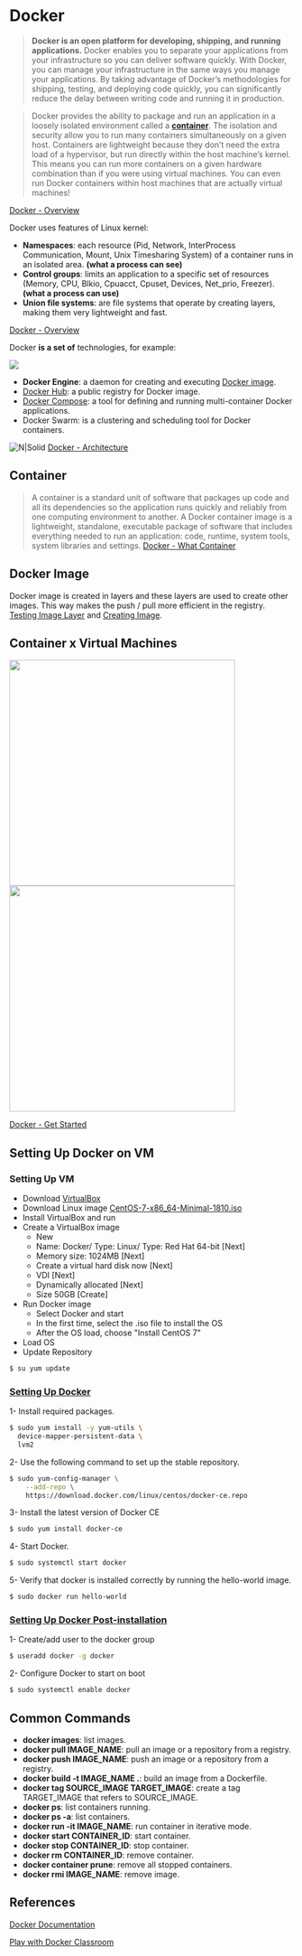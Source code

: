 # Docker

> **Docker is an open platform for developing, shipping, and running applications.** Docker enables you to separate your applications from your infrastructure so you can deliver software quickly. With Docker, you can manage your infrastructure in the same ways you manage your applications. By taking advantage of Docker’s methodologies for shipping, testing, and deploying code quickly, you can significantly reduce the delay between writing code and running it in production.

> Docker provides the ability to package and run an application in a loosely isolated environment called a [**container**](https://github.com/dmoutinho/docker#container). The isolation and security allow you to run many containers simultaneously on a given host. Containers are lightweight because they don’t need the extra load of a hypervisor, but run directly within the host machine’s kernel. This means you can run more containers on a given hardware combination than if you were using virtual machines. You can even run Docker containers within host machines that are actually virtual machines!

[Docker - Overview](https://docs.docker.com/engine/docker-overview/)

Docker uses features of Linux kernel:
- **Namespaces**: each resource (Pid, Network,  InterProcess Communication, Mount, Unix Timesharing System) of a container runs in an isolated area. **(what a process can see)**
- **Control groups**: limits an application to a specific set of resources (Memory, CPU, Blkio, Cpuacct, Cpuset, Devices, Net_prio, Freezer). **(what a process can use)**
- **Union file systems**: are file systems that operate by creating layers, making them very lightweight and fast.

[Docker - Overview](https://docs.docker.com/engine/docker-overview/)

Docker **is a set of** technologies, for example:

<img src="https://docs.google.com/drawings/d/e/2PACX-1vTkeECtDt3ucFCV-nmsjqX4eVlX5cwqDAfgW_kIvqZXB9946WIfHBq52gfqawdG3-oo3FIKTpXeSPfe/pub?w=1347&h=879" >

- **Docker Engine**: a daemon for creating and executing [Docker image](https://github.com/dmoutinho/docker#docker-image).
- [Docker Hub](https://hub.docker.com/u/dmoutinho): a public registry for Docker image.
- [Docker Compose](https://github.com/dmoutinho/docker/blob/master/docker-compose.md): a tool for defining and running multi-container Docker applications.
- Docker Swarm: is a clustering and scheduling tool for Docker containers.

![N|Solid](https://docs.docker.com/engine/images/architecture.svg)
[Docker - Architecture](https://docs.docker.com/engine/docker-overview/)

## Container

>A container is a standard unit of software that packages up code and all its dependencies so the application runs quickly and reliably from one computing environment to another. A Docker container image is a lightweight, standalone, executable package of software that includes everything needed to run an application: code, runtime, system tools, system libraries and settings.
[Docker - What Container](https://www.docker.com/resources/what-container)

## Docker Image
Docker image is created in layers and these layers are used to create other images. This way makes the push / pull more efficient in the registry. [Testing Image Layer](https://github.com/dmoutinho/docker/blob/master/image-layer.md) and 
[Creating Image](https://cloud.docker.com/repository/docker/dmoutinho/bday-alert/general).

## Container x Virtual Machines

   <img src="https://docs.docker.com/images/Container%402x.png" width="400">        <img src="https://docs.docker.com/images/VM%402x.png" width="400">

[Docker - Get Started](https://docs.docker.com/get-started/)

## Setting Up Docker on VM

### Setting Up VM

- Download [VirtualBox](https://www.virtualbox.org/wiki/Downloads)
- Download Linux image [CentOS-7-x86_64-Minimal-1810.iso](http://isoredirect.centos.org/centos/7/isos/x86_64/CentOS-7-x86_64-Minimal-1810.iso)
- Install VirtualBox and run
- Create a VirtualBox image
    - New
    - Name: Docker/ Type: Linux/ Type: Red Hat 64-bit [Next]
    - Memory size: 1024MB [Next]
    - Create a virtual hard disk now [Next]
    - VDI [Next]
    - Dynamically allocated [Next]
    - Size 50GB [Create]
- Run Docker image
    -  Select Docker and start
    -  In the first time, select the .iso file to install the OS
    -  After the OS load, choose "Install CentOS 7"
- Load OS
- Update Repository
```sh
$ su yum update
```

### [Setting Up Docker](https://docs.docker.com/install/linux/docker-ce/centos/)

1- Install required packages.
```sh
$ sudo yum install -y yum-utils \
  device-mapper-persistent-data \
  lvm2
```

2- Use the following command to set up the stable repository.
```sh
$ sudo yum-config-manager \
    --add-repo \
    https://download.docker.com/linux/centos/docker-ce.repo
```

3- Install the latest version of Docker CE
```sh
$ sudo yum install docker-ce
```

4- Start Docker.
```sh
$ sudo systemctl start docker
```

5- Verify that docker is installed correctly by running the hello-world image.
```sh
$ sudo docker run hello-world
```

### [Setting Up Docker Post-installation](https://docs.docker.com/install/linux/linux-postinstall/)

1- Create/add user to the docker group
```sh
$ useradd docker -g docker
```

2- Configure Docker to start on boot
```sh
$ sudo systemctl enable docker
```

## Common Commands

- **docker images**: list images.
- **docker pull IMAGE_NAME**: pull an image or a repository from a registry.
- **docker push IMAGE_NAME**: push an image or a repository from a registry.
- **docker build -t IMAGE_NAME .**:  build an image from a Dockerfile.
- **docker tag SOURCE_IMAGE TARGET_IMAGE**: create a tag TARGET_IMAGE that refers to SOURCE_IMAGE.
- **docker ps**: list containers running.
- **docker ps -a**: list containers.
- **docker run -it IMAGE_NAME**: run container in iterative mode.
- **docker start CONTAINER_ID**: start container.
- **docker stop CONTAINER_ID**: stop container.
- **docker rm CONTAINER_ID**: remove container.
- **docker container prune**: remove all stopped containers.
- **docker rmi IMAGE_NAME**: remove image.

## References

[Docker Documentation](https://docs.docker.com/)

[Play with Docker Classroom](https://training.play-with-docker.com/)
